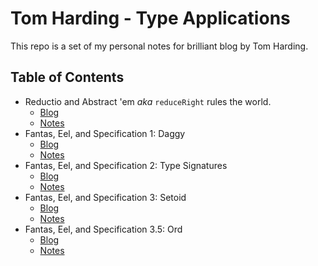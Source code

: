 # Tom Harding - Type Applications

This repo is a set of my personal notes for brilliant blog by Tom Harding.

## Table of Contents
- Reductio and Abstract 'em _aka_ `reduceRight` rules the world.
    - [Blog](http://www.tomharding.me/2017/02/24/reductio-and-abstract-em/)
    - [Notes](./reduce-right.js)
- Fantas, Eel, and Specification 1: Daggy
    - [Blog](http://www.tomharding.me/2017/03/03/fantas-eel-and-specification/)
    - [Notes](./daggy.js)
- Fantas, Eel, and Specification 2: Type Signatures
    - [Blog](http://www.tomharding.me/2017/03/08/fantas-eel-and-specification-2/)
    - [Notes](./types-signatures)
- Fantas, Eel, and Specification 3: Setoid
    - [Blog](http://www.tomharding.me/2017/03/09/fantas-eel-and-specification-3/)
    - [Notes](./setoid.js) 
- Fantas, Eel, and Specification 3.5: Ord
    - [Blog](http://www.tomharding.me/2017/04/09/fantas-eel-and-specification-3.5/)
    - [Notes](./ord.js)